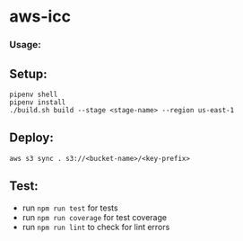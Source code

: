 # aws-icc

### Usage:

Setup:
---
```
pipenv shell
pipenv install
./build.sh build --stage <stage-name> --region us-east-1
```

Deploy:
---
```
aws s3 sync . s3://<bucket-name>/<key-prefix>
```

Test:
---
  - run `npm run test` for tests
  - run `npm run coverage` for test coverage
  - run `npm run lint` to check for lint errors




